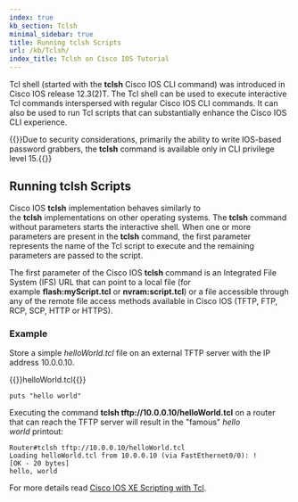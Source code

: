 ```yaml
---
index: true
kb_section: Tclsh
minimal_sidebar: true
title: Running tclsh Scripts
url: /kb/Tclsh/
index_title: Tclsh on Cisco IOS Tutorial
---
```

Tcl shell (started with the **tclsh** Cisco IOS CLI command) was introduced in Cisco IOS release 12.3(2)T. The Tcl shell can be used to execute interactive Tcl commands interspersed with regular Cisco IOS CLI commands. It can also be used to run Tcl scripts that can substantially enhance the Cisco IOS CLI experience. 

{{<note warn>}}Due to security considerations, primarily the ability to write IOS-based password grabbers, the **tclsh** command is available only in CLI privilege level 15.{{</note>}}

## Running tclsh Scripts

Cisco IOS **tclsh** implementation behaves similarly to the **tclsh** implementations on other operating systems. The **tclsh** command without parameters starts the interactive shell. When one or more parameters are present in the **tclsh** command, the first parameter represents the name of the Tcl script to execute and the remaining parameters are passed to the script.

The first parameter of the Cisco IOS **tclsh** command is an Integrated File System (IFS) URL that can point to a local file (for example **flash:myScript.tcl** or **nvram:script.tcl**) or a file accessible through any of the remote file access methods available in Cisco IOS (TFTP, FTP, RCP, SCP, HTTP or HTTPS).

### Example

Store a simple *helloWorld.tcl* file on an external TFTP server with the IP address 10.0.0.10.

{{<cc>}}helloWorld.tcl{{</cc>}}
```
puts "hello world" 
```

Executing the command **tclsh tftp://10.0.0.10/helloWorld.tcl** on a router that can reach the TFTP server will result in the "famous" _hello world_ printout:

```
Router#tclsh tftp://10.0.0.10/helloWorld.tcl
Loading helloWorld.tcl from 10.0.0.10 (via FastEthernet0/0): !
[OK - 20 bytes]
hello, world
```

For more details read [Cisco IOS XE Scripting with Tcl](https://www.cisco.com/c/en/us/td/docs/ios-xml/ios/ios_tcl/configuration/xe-16/ios-tcl-xe-16-book/Cisco_IOS_XE_Scripting_with_Tcl.html).